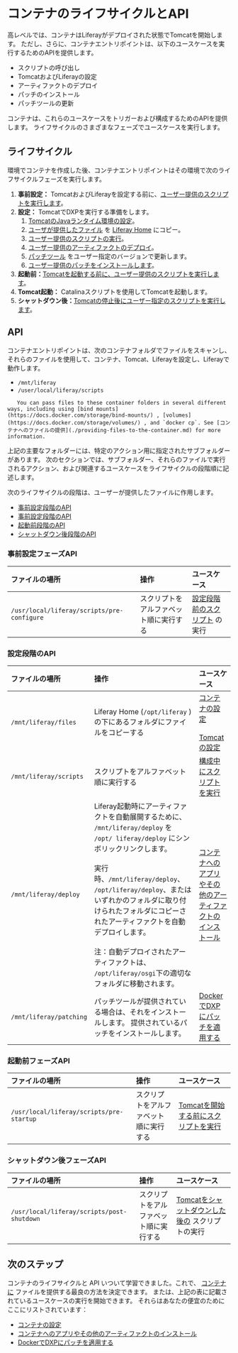 # コンテナのライフサイクルとAPI

高レベルでは、コンテナはLiferayがデプロイされた状態でTomcatを開始します。 ただし、さらに、コンテナエントリポイントは、以下のユースケースを実行するためのAPIを提供します。

* スクリプトの呼び出し
* TomcatおよびLiferayの設定
* アーティファクトのデプロイ
* パッチのインストール
* パッチツールの更新

コンテナは、これらのユースケースをトリガーおよび構成するためのAPIを提供します。 ライフサイクルのさまざまなフェーズでユースケースを実行します。

<a name="lifecycle" />

## ライフサイクル

環境でコンテナを作成した後、コンテナエントリポイントはその環境で次のライフサイクルフェーズを実行します。

1. **事前設定：** TomcatおよびLiferayを設定する前に、[ユーザー提供のスクリプトを実行します](./running-scripts-in-containers.md)。
2. **設定：** TomcatでDXPを実行する準備をします。
    1.  [TomcatのJavaランタイム環境の設定](./configuring-containers.md#jvm-options)。
    2.  [ユーザが提供したファイル](./configuring-containers.md) を [Liferay Home](../../reference/liferay-home.md) にコピー。
    3.  [ユーザー提供のスクリプトの実行](./running-scripts-in-containers.md)。
    4.  [ユーザー提供のアーティファクトのデプロイ](./installing-apps-and-other-artifacts-to-containers.md)。
    5.  [パッチツール](./patching-dxp-in-docker.md#updating-the-patching-tool) をユーザー指定のバージョンで更新します。
    6.  [ユーザー提供のパッチをインストールします](./patching-dxp-in-docker.md)。
3. **起動前：**[Tomcatを起動する前に、ユーザー提供のスクリプトを実行します](./running-scripts-in-containers.md)。
4. **Tomcat起動：** Catalinaスクリプトを使用してTomcatを起動します。
5. **シャットダウン後：**[Tomcatの停止後にユーザー指定のスクリプトを実行します](./running-scripts-in-containers.md)。

## API

コンテナエントリポイントは、次のコンテナフォルダでファイルをスキャンし、それらのファイルを使用して、コンテナ、Tomcat、Liferayを設定し、Liferayで動作します。

* `/mnt/liferay`
* `/user/local/liferay/scripts`

```{note}
   You can pass files to these container folders in several different ways, including using [bind mounts](https://docs.docker.com/storage/bind-mounts/) , [volumes](https://docs.docker.com/storage/volumes/) , and `docker cp`. See [コンテナへのファイルの提供](./providing-files-to-the-container.md) for more information.
```

上記の主要なフォルダーには、特定のアクション用に指定されたサブフォルダーがあります。 次のセクションでは、サブフォルダー、それらのファイルで実行されるアクション、および関連するユースケースをライフサイクルの段階順に記述します。

次のライフサイクルの段階は、ユーザーが提供したファイルに作用します。

* [事前設定段階のAPI](#pre-configure-phase-api)
* [事前設定段階のAPI](#configure-phase-api)
* [起動前段階のAPI](#pre-startup-phase-api)
* [シャットダウン後段階のAPI](#post-shutdown-phase-api)

### 事前設定フェーズAPI

| ファイルの場所                                    | 操作                  | ユースケース                                                |
|:------------------------------------------ |:------------------- |:----------------------------------------------------- |
| `/usr/local/liferay/scripts/pre-configure` | スクリプトをアルファベット順に実行する | [設定段階前のスクリプト](./running-scripts-in-containers.md) の実行 |

### 設定段階のAPI

| ファイルの場所                 | 操作                                                                                                                                                                                                                                                                                                | ユースケース                                                                                                         |
|:----------------------- |:------------------------------------------------------------------------------------------------------------------------------------------------------------------------------------------------------------------------------------------------------------------------------------------------- |:-------------------------------------------------------------------------------------------------------------- |
| `/mnt/liferay/files`    | Liferay Home (`/opt/liferay` ) の下にあるフォルダにファイルをコピーする                                                                                                                                                                                                                                               | [コンテナの設定](./configuring-containers.md) <br><br> [Tomcatの設定](./configuring-containers.md#jvm-options) |
| `/mnt/liferay/scripts`  | スクリプトをアルファベット順に実行する                                                                                                                                                                                                                                                                               | [構成中にスクリプトを実行](./running-scripts-in-containers.md)                                                             |
| `/mnt/liferay/deploy`   | Liferay起動時にアーティファクトを自動展開するために、 `/mnt/liferay/deploy` を `/opt/ liferay/deploy` にシンボリックリンクします。<br><br>実行時、`/mnt/liferay/deploy`、 `/opt/liferay/deploy`、またはいずれかのフォルダに取り付けられたフォルダにコピーされたアーティファクトを自動デプロイします。<br><br>注：自動デプロイされたアーティファクトは、 `/opt/liferay/osgi`下の適切なフォルダに移動されます。 | [コンテナへのアプリやその他のアーティファクトのインストール](./installing-apps-and-other-artifacts-to-containers.md)                        |
| `/mnt/liferay/patching` | パッチツールが提供されている場合は、それをインストールします。 提供されているパッチをインストールします。                                                                                                                                                                                                                                             | [DockerでDXPにパッチを適用する](./patching-dxp-in-docker.md)                                                             |

### 起動前フェーズAPI

| ファイルの場所                                  | 操作                  | ユースケース                                                      |
|:---------------------------------------- |:------------------- |:----------------------------------------------------------- |
| `/usr/local/liferay/scripts/pre-startup` | スクリプトをアルファベット順に実行する | [Tomcatを開始する前にスクリプトを実行](./running-scripts-in-containers.md) |

### シャットダウン後フェーズAPI

| ファイルの場所                                    | 操作                  | ユースケース                                                            |
|:------------------------------------------ |:------------------- |:----------------------------------------------------------------- |
| `/usr/local/liferay/scripts/post-shutdown` | スクリプトをアルファベット順に実行する | [Tomcatをシャットダウンした後の](./running-scripts-in-containers.md) スクリプトの実行 |

<a name="whats-next" />

## 次のステップ

コンテナのライフサイクルと API いついて学習できました。これで、 [コンテナに](./providing-files-to-the-container.md) ファイルを提供する最良の方法を決定できます。 または、上記の表に記載されているユースケースの実行を開始できます。 それらはあなたの便宜のためにここにリストされています：

* [コンテナの設定](./configuring-containers.md)
* [コンテナへのアプリやその他のアーティファクトのインストール](./installing-apps-and-other-artifacts-to-containers.md)
* [DockerでDXPにパッチを適用する](./patching-dxp-in-docker.md)